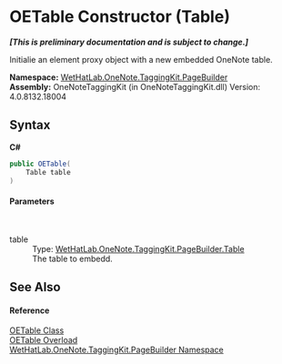 # OETable Constructor (Table)
 _**\[This is preliminary documentation and is subject to change.\]**_

Initialie an element proxy object with a new embedded OneNote table.

**Namespace:**&nbsp;<a href="56352230-71f2-f4b7-63a8-983965663af5">WetHatLab.OneNote.TaggingKit.PageBuilder</a><br />**Assembly:**&nbsp;OneNoteTaggingKit (in OneNoteTaggingKit.dll) Version: 4.0.8132.18004

## Syntax

**C#**<br />
``` C#
public OETable(
	Table table
)
```


#### Parameters
&nbsp;<dl><dt>table</dt><dd>Type: <a href="27dfc48a-6070-557b-cdfa-2152403138b3">WetHatLab.OneNote.TaggingKit.PageBuilder.Table</a><br />The table to embedd.</dd></dl>

## See Also


#### Reference
<a href="752f2ef5-8a92-4726-9250-f84b5ae4007b">OETable Class</a><br /><a href="7ea8cc5a-6656-df6d-e16e-720a1c0c0cba">OETable Overload</a><br /><a href="56352230-71f2-f4b7-63a8-983965663af5">WetHatLab.OneNote.TaggingKit.PageBuilder Namespace</a><br />